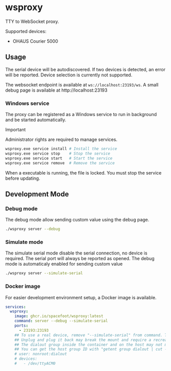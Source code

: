 # wsproxy

TTY to WebSocket proxy.

Supported devices:
- OHAUS Courier 5000

## Usage

The serial device will be autodiscovered. If two devices is detected, an error will be reported. Device selection is currently not supported.

The websocket endpoint is available at `ws://localhost:23193/ws`. A small debug page is available at http://localhost:23193

### Windows service

The proxy can be registered as a Windows service to run in background and be started automatically.

> [!IMPORTANT]  
> Administrator rights are required to manage services.

```sh
wsproxy.exe service install # Install the service
wsproxy.exe service stop    # Stop the service
wsproxy.exe service start   # Start the service
wsproxy.exe service remove  # Remove the service
```

When a executable is running, the file is locked. You must stop the service before updating.

## Development Mode

### Debug mode

The debug mode allow sending custom value using the debug page.

```sh
./wsproxy server --debug
```

### Simulate mode

The simulate serial mode disable the serial connection, no device is required. The serial port will always be reported as opened.
The debug mode is automaticaly enabled for sending custom value

```sh
./wsproxy server --simulate-serial
```

### Docker image

For easier development environment setup, a Docker image is available.

```yaml
services:
  wsproxy:
    image: ghcr.io/spacefoot/wsproxy:latest
    command: server --debug --simulate-serial
    ports:
      - 23193:23193
    ## To use a real device, remove "--simulate-serial" from command. The device MUST be connected first.
    ## Unplug and plug it back may break the mount and require a recreation of the container.
    ## The dialout group inside the container and on the host may not match, resulting in permission errors.
    ## You can get the host group ID with "getent group dialout | cut -d: -f3" and replace "dialout" with it.
    # user: nonroot:dialout
    # devices:
    #   - /dev/ttyACM0
```
